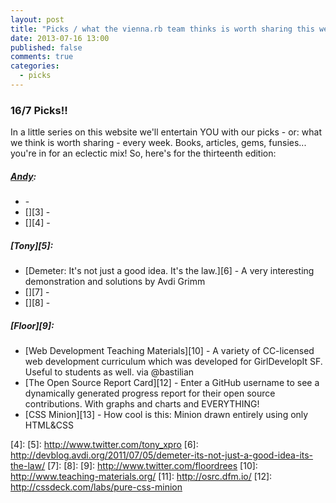 ```yaml
---
layout: post
title: "Picks / what the vienna.rb team thinks is worth sharing this week"
date: 2013-07-16 13:00
published: false
comments: true
categories:
  - picks
---
```


### 16/7 Picks!!

In a little series on this website we'll entertain YOU with our picks - or: what we think is worth sharing - every week.
Books, articles, gems, funsies... you're in for an eclectic mix! So, here's for the thirteenth edition:

##### [Andy][1]:
  - [][2] -
  - [][3] -
  - [][4] -

##### [Tony][5]:
  - [Demeter: It's not just a good idea. It's the law.][6] - A very interesting demonstration and solutions by Avdi Grimm
  - [][7] -
  - [][8] -

##### [Floor][9]:
  - [Web Development Teaching Materials][10] - A variety of CC-licensed web development curriculum which was developed for GirlDevelopIt SF. Useful to students as well. via @bastilian
  - [The Open Source Report Card][12] - Enter a GitHub username to see a dynamically generated progress report for their open source contributions. With graphs and charts and EVERYTHING! 
  - [CSS Minion][13] - How cool is this: Minion drawn entirely using only HTML&CSS

[1]: http://www.twitter.com/pxlpnk
[2]:
[3]:
[4]:
[5]: http://www.twitter.com/tony_xpro
[6]: http://devblog.avdi.org/2011/07/05/demeter-its-not-just-a-good-idea-its-the-law/
[7]:
[8]:
[9]: http://www.twitter.com/floordrees
[10]: http://www.teaching-materials.org/
[11]: http://osrc.dfm.io/
[12]: http://cssdeck.com/labs/pure-css-minion
